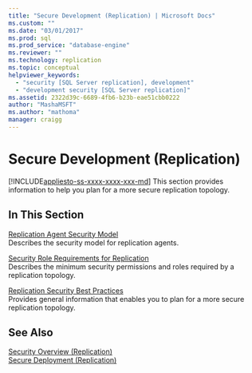 ```yaml
---
title: "Secure Development (Replication) | Microsoft Docs"
ms.custom: ""
ms.date: "03/01/2017"
ms.prod: sql
ms.prod_service: "database-engine"
ms.reviewer: ""
ms.technology: replication
ms.topic: conceptual
helpviewer_keywords: 
  - "security [SQL Server replication], development"
  - "development security [SQL Server replication]"
ms.assetid: 2322d39c-6689-4fb6-b23b-eae51cbb0222
author: "MashaMSFT"
ms.author: "mathoma"
manager: craigg
---
```

# Secure Development (Replication)
[!INCLUDE[appliesto-ss-xxxx-xxxx-xxx-md](../../../includes/appliesto-ss-xxxx-xxxx-xxx-md.md)]
  This section provides information to help you plan for a more secure replication topology.  
  
## In This Section  
 [Replication Agent Security Model](../../../relational-databases/replication/security/replication-agent-security-model.md)  
 Describes the security model for replication agents.  
  
 [Security Role Requirements for Replication](../../../relational-databases/replication/security/security-role-requirements-for-replication.md)  
 Describes the minimum security permissions and roles required by a replication topology.  
  
 [Replication Security Best Practices](../../../relational-databases/replication/security/replication-security-best-practices.md)  
 Provides general information that enables you to plan for a more secure replication topology.  
  
## See Also  
 [Security Overview &#40;Replication&#41;](../../../relational-databases/replication/security/security-overview-replication.md)   
 [Secure Deployment &#40;Replication&#41;](../../../relational-databases/replication/security/secure-deployment-replication.md)  
  
  
